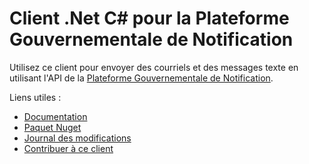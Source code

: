 # Client .Net C# pour la Plateforme Gouvernementale de Notification

Utilisez ce client pour envoyer des courriels et des messages texte en utilisant l'API de la [Plateforme Gouvernementale de Notification](https://admin.notification.gouv.qc.ca/).

Liens utiles :

- [Documentation](https://documentation.notification.gouv.qc.ca/fr/)
- [Paquet Nuget](https://www.nuget.org/packages/notifications-dotnet-client-pgn)
- [Journal des modifications](https://github.com/GouvQC/notifications-net-client/blob/main/CHANGELOG.md)              
- [Contribuer à ce client](https://github.com/GouvQC/notifications-net-client/blob/main/CONTRIBUTING.md)